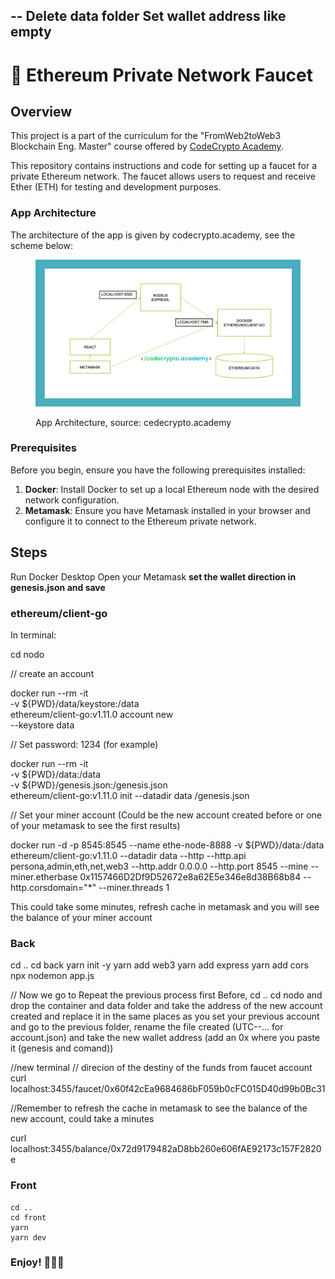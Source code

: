 --
Delete data folder
Set wallet address like empty
--


# 👾 Ethereum Private Network Faucet


## Overview

This project is a part of the curriculum for the "FromWeb2toWeb3 Blockchain Eng. Master" course offered by [CodeCrypto Academy](https://codecrypto.academy/).

This repository contains instructions and code for setting up a faucet for a private Ethereum network. The faucet allows users to request and receive Ether (ETH) for testing and development purposes.

### App Architecture

The architecture of the app is given by codecrypto.academy, see the scheme below:

<figure><img src="arc.png" alt=""><figcaption><p>App Architecture, source: cedecrypto.academy</p></figcaption></figure>

### Prerequisites

Before you begin, ensure you have the following prerequisites installed:

1. **Docker**: Install Docker to set up a local Ethereum node with the desired network configuration.
2. **Metamask**: Ensure you have Metamask installed in your browser and configure it to connect to the Ethereum private network.

## Steps

Run Docker Desktop
Open your Metamask
**set the wallet direction in genesis.json and save**


### ethereum/client-go

In terminal:

cd nodo

// create an account

docker run --rm -it \
-v ${PWD}/data/keystore:/data \
ethereum/client-go:v1.11.0 account new \
--keystore data

// Set password: 1234 (for example)


docker run --rm -it \
-v ${PWD}/data:/data \
-v ${PWD}/genesis.json:/genesis.json \
ethereum/client-go:v1.11.0 init --datadir data /genesis.json

// Set your miner account (Could be the new account created before or one of your metamask to see the first results)

docker run -d -p 8545:8545 --name ethe-node-8888 -v ${PWD}/data:/data ethereum/client-go:v1.11.0 --datadir data --http --http.api persona,admin,eth,net,web3 --http.addr 0.0.0.0 --http.port 8545 --mine --miner.etherbase 0x1157466D2Df9D52672e8a62E5e346e8d38B68b84 --http.corsdomain="*" --miner.threads 1

This could take some minutes, refresh cache in metamask and you will see the balance of your miner account

### Back

cd ..
cd back
yarn init -y
yarn add web3
yarn add express
yarn add cors
npx nodemon app.js

// Now we go to Repeat the previous process first
Before, 
cd ..
cd nodo
and drop the container and data folder and take the address of the new account created and replace it in the same places as you set your previous account and go to the previous folder, rename the file created (UTC--... for account.json) and take the new wallet address (add an 0x where you paste it (genesis and comand))


//new terminal 
// direcion of the destiny of the funds from faucet account
curl localhost:3455/faucet/0x60f42cEa9684686bF059b0cFC015D40d99b0Bc31

//Remember to refresh the cache in metamask to see the balance of the new account, could take a minutes

curl localhost:3455/balance/0x72d9179482aD8bb260e606fAE92173c157F2820e

### Front
```
cd ..
cd front
yarn
yarn dev
```

### Enjoy! 🦹🏼‍♂️

